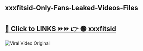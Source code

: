 
 ## xxxfitsid-Only-Fans-Leaked-Videos-Files

# <h2><a href="https://mediaupload.pro?xxxfitsid">🔗 Click to LINKS ⏩⏩ 👉 🟢 xxxfitsid </a></h2>

<a href="https://mediaupload.pro?xxxfitsid" rel="nofollow" data-target="animated-image.originalLink"><img src="https://i.ibb.co.com/xMMVF88/686577567.gif" alt="Viral Video Original" style="max-width: 100%; display: inline-block;" data-target="animated-image.originalImage"></a>